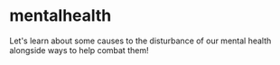 # mentalhealth
Let's learn about some causes to the disturbance of our mental health alongside ways to help combat them!
